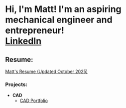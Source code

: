 <h1>Hi, I'm Matt! I'm an aspiring mechanical engineer and entrepreneur! <br/><a  <a href="https://www.linkedin.com/in/matt-nielsen03/">LinkedIn</a>
<h2>Resume:</h2> <a href="https://github.com/mniel17/mattnielsen.github.io/blob/main/resume.pdf"> Matt's Resume (Updated October 2025)</a>
<h3>Projects:</h3>

- <b>CAD</b>
  - [CAD Portfolio](https://github.com/mniel17/mattnielsen.github.io/blob/main/mniel17_CAD_Portfolio.pdf)
<!--
**
- <b>Python</b>
  - [Package Delivery Application (Datastructures and Algorithms Demo)](https://github.com/joshmadakor1/Package-Delivery-Pathfinding-Algorithm)
**


<!--
**joshmadakor1/joshmadakor1** is a ✨ _special_ ✨ repository because its `README.md` (this file) appears on your GitHub profile.

Here are some ideas to get you started:

- 🔭 I’m currently working on ...
- 🌱 I’m currently learning ...
- 👯 I’m looking to collaborate on ...
- 🤔 I’m looking for help with ...
- 💬 Ask me about ...
- 📫 How to reach me: ...
- 😄 Pronouns: ...
- ⚡ Fun fact: ...
-->



